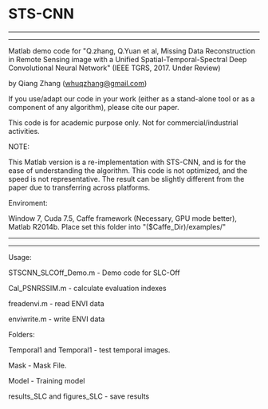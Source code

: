 **STS-CNN**
====
***********************************************************************************************************
***********************************************************************************************************

Matlab demo code for "Q.zhang, Q.Yuan et al, Missing Data Reconstruction in Remote Sensing image with
 a Unified Spatial-Temporal-Spectral Deep Convolutional Neural Network" (IEEE TGRS, 2017. Under Review)

by Qiang Zhang (whuqzhang@gmail.com)

If you use/adapt our code in your work (either as a stand-alone tool or as a component of any algorithm),
please cite our paper.

This code is for academic purpose only. Not for commercial/industrial activities.


NOTE:

  This Matlab version is a re-implementation with STS-CNN, and is for the ease of understanding the algorithm. 
  This code is not optimized, and the speed is not representative. 
  The result can be slightly different from the paper due to transferring across platforms.


Enviroment: 

  Window 7, Cuda 7.5, Caffe framework (Necessary, GPU mode better), Matlab R2014b. Place set this folder into "($Caffe_Dir)/examples/"
***********************************************************************************************************
***********************************************************************************************************


Usage:

STSCNN_SLCOff_Demo.m - Demo code for SLC-Off

Cal_PSNRSSIM.m - calculate evaluation indexes

freadenvi.m - read ENVI data

enviwrite.m - write ENVI data

Folders:

Temporal1 and Temporal1 - test temporal images.

Mask - Mask File.

Model - Training model

results_SLC and figures_SLC - save results
